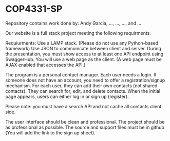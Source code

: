 # COP4331-SP
Repository contains work done by: Andy Garcia, ..., ..., ..., and ...

Our website is a full stack project meeting the following requirments.

Requiurments:
Use a LAMP stack. (Please do not use any Python-based framework)
Use JSON to communicate between client and server. During the presentation, you must show access to at least one API endpoint using SwaggerHub.
You will use a web page as the client. (A web page must be AJAX enabled that accesses the API.)

The program is a personal contact manager. Each user needs a login. If someone does not have an account, you need to offer a registration/signup mechanism. For each user, they can add their own contacts (not shared contacts). They can search for, edit, and delete contacts. When the initial page appears, users can either log in or sign up (register).

Please note: you must have a search API and not cache all contacts client side.

The user interface should be clean and professional. The project should be as professional as possible. The source and support files must be in github (You will add the link to the sign up sheet).
